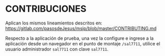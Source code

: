 # CONTRIBUCIONES

Aplican los mismos lineamientos descritos en:
<https://gitlab.com/pasosdeJesus/msip/blob/master/CONTRIBUTING.md>

Respecto a la aplicación de prueba, una vez la configure e ingrese 
a la aplicación desde un navegador en el punto de montaje `/sal7711`,
utilice el usuario administrador `sal7711` con clave `sal7711`.



